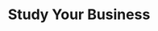 ---
title: Study Your Business
link: https://www.instagram.com/p/BiE_LCcn0i3/
image: "/img/posts/study-your-business.jpg"
type: instagram
priority: 12
---